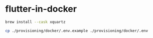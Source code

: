 # flutter-in-docker

```sh
brew install --cask xquartz

cp ./provisioning/docker/.env.example ./provisioning/docker/.env 
```
